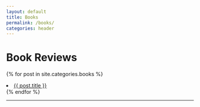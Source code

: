 ```yaml
---
layout: default
title: Books
permalink: /books/
categories: header
---
```


# Book Reviews

{% for post in site.categories.books %}
<li><a class="post-link" href="{{ post.url }}">{{ post.title }}</a></li>
{% endfor %}

<hr>
